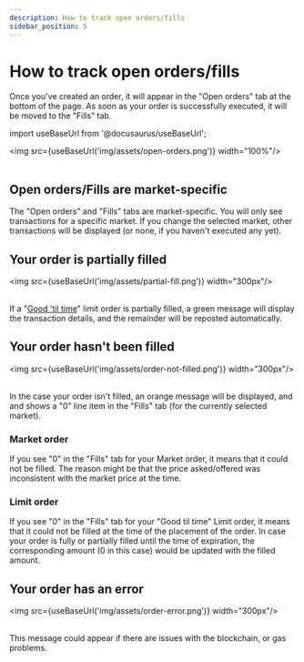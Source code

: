 ```yaml
---
description: How to track open orders/fills
sidebar_position: 5
---
```



# How to track open orders/fills

Once you've created an order, it will appear in the "Open orders" tab at the bottom of the page.
As soon as your order is successfully executed, it will be moved to the "Fills" tab.

import useBaseUrl from '@docusaurus/useBaseUrl';

<img src={useBaseUrl('img/assets/open-orders.png')} width="100%"/><br /><br />

## Open orders/Fills are market-specific

The "Open orders" and "Fills" tabs are market-specific. You will only see transactions for a specific market. If you change the selected market, other transactions will be displayed (or none, if you haven't executed any yet).

## Your order is partially filled

<img src={useBaseUrl('img/assets/partial-fill.png')} width="300px"/><br /><br />

If a "[Good 'til time](./how-to-limit-order.md#steps)" limit order is partially filled, a green message will display the transaction details, and the remainder will be reposted automatically.

## Your order hasn't been filled

<img src={useBaseUrl('img/assets/order-not-filled.png')} width="300px"/><br /><br />

In the case your order isn't filled, an orange message will be displayed, and and shows a "0" line item in the "Fills" tab (for the currently selected market).

### Market order
If you see "0" in the "Fills" tab for your Market order, it means that it could not be filled. The reason might be that the price asked/offered was inconsistent with the market price at the time.

### Limit order
If you see "0" in the "Fills" tab for your "Good til time" Limit order, it means that it could not be filled at the time of the placement of the order. In case your order is fully or partially filled until the time of expiration, the corresponding amount (0 in this case) would be updated with the filled amount.

## Your order has an error

<img src={useBaseUrl('img/assets/order-error.png')} width="300px"/><br /><br />

This message could appear if there are issues with the blockchain, or gas problems.